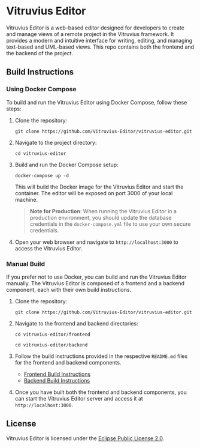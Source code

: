 # Vitruvius Editor

Vitruvius Editor is a web-based editor designed for developers to create and manage views of a remote project in the Vitruvius framework. It provides a modern and intuitive interface for writing, editing, and managing text-based and UML-based views. This repo contains both the frontend and the backend of the project.

## Build Instructions

### Using Docker Compose

To build and run the Vitruvius Editor using Docker Compose, follow these steps:

1. Clone the repository:

   ```
   git clone https://github.com/Vitruvius-Editor/vitruvius-editor.git
   ```

2. Navigate to the project directory:

   ```
   cd vitruvius-editor
   ```

3. Build and run the Docker Compose setup:

   ```
   docker-compose up -d
   ```

   This will build the Docker image for the Vitruvius Editor and start the container. The editor will be exposed on port 3000 of your local machine.

   > **Note for Production**: When running the Vitruvius Editor in a production environment, you should update the database credentials in the `docker-compose.yml` file to use your own secure credentials.

4. Open your web browser and navigate to `http://localhost:3000` to access the Vitruvius Editor.

### Manual Build

If you prefer not to use Docker, you can build and run the Vitruvius Editor manually. The Vitruvius Editor is composed of a frontend and a backend component, each with their own build instructions.

1. Clone the repository:

   ```
   git clone https://github.com/Vitruvius-Editor/vitruvius-editor.git
   ```

2. Navigate to the frontend and backend directories:

   ```
   cd vitruvius-editor/frontend
   ```

   ```
   cd vitruvius-editor/backend
   ```

3. Follow the build instructions provided in the respective `README.md` files for the frontend and backend components.

   - [Frontend Build Instructions](./frontend/README.md)
   - [Backend Build Instructions](./backend/README.md)

4. Once you have built both the frontend and backend components, you can start the Vitruvius Editor server and access it at `http://localhost:3000`.

## License

Vitruvius Editor is licensed under the [Eclipse Public License 2.0](LICENSE).
